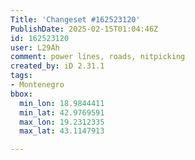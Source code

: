 ```yaml
---
Title: 'Changeset #162523120'
PublishDate: 2025-02-15T01:04:46Z
id: 162523120
user: L29Ah
comment: power lines, roads, nitpicking
created_by: iD 2.31.1
tags:
- Montenegro
bbox:
  min_lon: 18.9844411
  min_lat: 42.9769591
  max_lon: 19.2312335
  max_lat: 43.1147913

---
```

